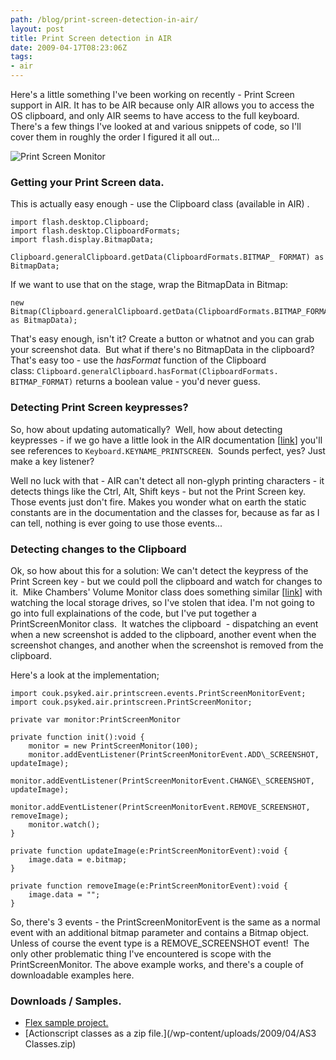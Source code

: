 ```yaml
---
path: /blog/print-screen-detection-in-air/
layout: post
title: Print Screen detection in AIR
date: 2009-04-17T08:23:06Z
tags:
- air
---
```


Here's a little something I've been working on recently - Print Screen support in AIR. It has to be AIR because only AIR allows you to access the OS clipboard, and only AIR seems to have access to the full keyboard. There's a few things I've looked at and various snippets of code, so I'll cover them in roughly the order I figured it all out...

![Print Screen Monitor](http://uploads.psyked.co.uk/2009/04/printscreenmonitor.jpg "Print Screen Monitor")

### Getting your Print Screen data.

This is actually easy enough - use the Clipboard class (available in AIR) .

    import flash.desktop.Clipboard; 
    import flash.desktop.ClipboardFormats; 
    import flash.display.BitmapData;

    Clipboard.generalClipboard.getData(ClipboardFormats.BITMAP_ FORMAT) as BitmapData;

If we want to use that on the stage, wrap the BitmapData in Bitmap:

    new Bitmap(Clipboard.generalClipboard.getData(ClipboardFormats.BITMAP_FORMAT) as BitmapData);

That's easy enough, isn't it? Create a button or whatnot and you can grab your screenshot data.  But what if there's no BitmapData in the clipboard? That's easy too - use the _hasFormat_ function of the Clipboard class: `Clipboard.generalClipboard.hasFormat(ClipboardFormats. BITMAP_FORMAT)` returns a boolean value - you'd never guess.

### Detecting Print Screen keypresses?

So, how about updating automatically?  Well, how about detecting keypresses - if we go have a little look in the AIR documentation \[[link](http://help.adobe.com/en_US/AS3LCR/Flash_10.0/flash/ui/Keyboard.html)\] you'll see references to `Keyboard.KEYNAME_PRINTSCREEN`.  Sounds perfect, yes? Just make a key listener?

Well no luck with that - AIR can't detect all non-glyph printing characters - it detects things like the Ctrl, Alt, Shift keys - but not the Print Screen key. Those events just don't fire. Makes you wonder what on earth the static constants are in the documentation and the classes for, because as far as I can tell, nothing is ever going to use those events...

### Detecting changes to the Clipboard

Ok, so how about this for a solution: We can't detect the keypress of the Print Screen key - but we could poll the clipboard and watch for changes to it.  Mike Chambers' Volume Monitor class does something similar \[[link](http://www.mikechambers.com/blog/2009/02/24/monitoring-system-volume-changes-with-adobe-air/)\] with watching the local storage drives, so I've stolen that idea. I'm not going to go into full explainations of the code, but I've put together a PrintScreenMonitor class.  It watches the clipboard  - dispatching an event when a new screenshot is added to the clipboard, another event when the screenshot changes, and another when the screenshot is removed from the clipboard.

Here's a look at the implementation;

    import couk.psyked.air.printscreen.events.PrintScreenMonitorEvent;
    import couk.psyked.air.printscreen.PrintScreenMonitor;

    private var monitor:PrintScreenMonitor

    private function init():void { 
        monitor = new PrintScreenMonitor(100); 
        monitor.addEventListener(PrintScreenMonitorEvent.ADD\_SCREENSHOT, updateImage); 
        monitor.addEventListener(PrintScreenMonitorEvent.CHANGE\_SCREENSHOT, updateImage); 
        monitor.addEventListener(PrintScreenMonitorEvent.REMOVE_SCREENSHOT, removeImage); 
        monitor.watch(); 
    }

    private function updateImage(e:PrintScreenMonitorEvent):void { 
        image.data = e.bitmap; 
    }

    private function removeImage(e:PrintScreenMonitorEvent):void { 
        image.data = ""; 
    } 

So, there's 3 events - the PrintScreenMonitorEvent is the same as a normal event with an additional bitmap parameter and contains a Bitmap object. Unless of course the event type is a REMOVE_SCREENSHOT event!  The only other problematic thing I've encountered is scope with the PrintScreenMonitor. The above example works, and there's a couple of downloadable examples here.

### Downloads / Samples.

*   [Flex sample project.](http://www.psyked.co.uk/wp-content/uploads/2009/04/print_screen_monitor1.zip)
*   [Actionscript classes as a zip file.](/wp-content/uploads/2009/04/AS3 Classes.zip)